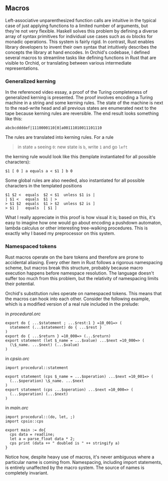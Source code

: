 ## Macros

Left-associative unparenthesized function calls are intuitive in the typical case of just applying functions to a limited number of arguments, but they're not very flexible. Haskell solves this problem by defining a diverse array of syntax primitives for individual use cases such as `do` blocks for monadic operations. This system is fairly rigid. In contrast, Rust enables library developers to invent their own syntax that intuitively describes the concepts the library at hand encodes. In Orchid's codebase, I defined several macros to streamline tasks like defining functions in Rust that are visible to Orchid, or translating between various intermediate representations.

### Generalized kerning

In the referenced video essay, a proof of the Turing completeness of generalized kerning is presented. The proof involves encoding a Turing machine in a string and some kerning rules. The state of the machine is next to the read-write head and all previous states are enumerated next to the tape because kerning rules are reversible. The end result looks something like this:

```
abcbcddddef|1110000110[0]a00111010011101110
```

The rules are translated into kerning rules. For a rule

> in state `a` seeing `0`: new state is `b`, write `1` and go `left`

the kerning rule would look like this (template instantiated for all possible characters):

```
$1 [ 0 ] a equals a < $1 ] b 0
```

Some global rules are also needed, also instantiated for all possible characters in the templated positions

```
$1 $2 <  equals  $2 < $1  unless $1 is |
| $1 <   equals  $1 | >
> $1 $2  equals  $1 > $2  unless $2 is ]
> $1 ]   equals  [ $1 ]
```

What I really appreciate in this proof is how visual it is; based on this, it's easy to imagine how one would go about encoding a pushdown automaton, lambda calculus or other interesting tree-walking procedures. This is exactly why I based my preprocessor on this system.

### Namespaced tokens

Rust macros operate on the bare tokens and therefore are prone to accidental aliasing. Every other item in Rust follows a rigorous namespacing scheme, but macros break this structure, probably because macro execution happens before namespace resolution. The language doesn't suffer too much from this problem, but the relativity of namespacing
limits their potential.

Orchid's substitution rules operate on namespaced tokens. This means that the macros can hook into each other. Consider the following example, which is a modified version of a real rule included in the prelude:

in _procedural.orc_
```orchid
export do { ...$statement ; ...$rest:1 } =10_001=> (
  statement (...$statement) do { ...$rest } 
)
export do { ...$return } =10_000=> (...$return)
export statement (let $_name = ...$value) ...$next =10_000=> (
  (\$_name. ...$next) (...$value)
)
```

in _cpsio.orc_
```orchid
import procedural::statement

export statement (cps $_name = ...$operation) ...$next =10_001=> (
  (...$operation) \$_name. ...$next
)
export statement (cps ...$operation) ...$next =10_000=> (
  (...$operation) (...$next)
)
```

in _main.orc_
```orchid
import procedural::(do, let, ;)
import cpsio::cps

export main := do{
  cps data = readline;
  let a = parse_float data * 2;
  cps print (data ++ " doubled is " ++ stringify a)
}
```

Notice how, despite heavy use of macros, it's never ambiguous where a particular name is coming from. Namespacing, including import statements, is entirely unaffected by the macro system. The source of names is completely invariant.
